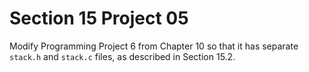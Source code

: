 # Section 15 Project 05

Modify Programming Project 6 from Chapter 10 so that it has separate `stack.h`
and `stack.c` files, as described in Section 15.2.

